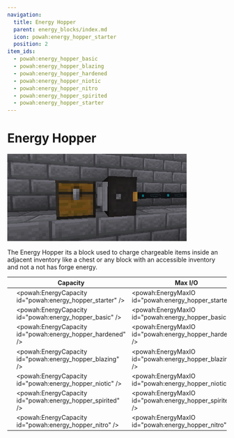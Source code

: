 ```yaml
---
navigation:
  title: Energy Hopper
  parent: energy_blocks/index.md
  icon: powah:energy_hopper_starter
  position: 2
item_ids:
  - powah:energy_hopper_basic
  - powah:energy_hopper_blazing
  - powah:energy_hopper_hardened
  - powah:energy_hopper_niotic
  - powah:energy_hopper_nitro
  - powah:energy_hopper_spirited
  - powah:energy_hopper_starter
---
```


# Energy Hopper

![](./energy_hopper.png)

The Energy Hopper its a block used to charge chargeable items inside an adjacent inventory like a chest or any block with an accessible inventory and not a not has forge energy. 

|                                                | Capacity                                                   | Max I/O                                                 |
| ---------------------------------------------- | ---------------------------------------------------------- | ------------------------------------------------------- |
| <ItemLink id="powah:energy_hopper_starter" />  | <powah:EnergyCapacity id="powah:energy_hopper_starter" />  | <powah:EnergyMaxIO id="powah:energy_hopper_starter" />  |
| <ItemLink id="powah:energy_hopper_basic" />    | <powah:EnergyCapacity id="powah:energy_hopper_basic" />    | <powah:EnergyMaxIO id="powah:energy_hopper_basic" />    |
| <ItemLink id="powah:energy_hopper_hardened" /> | <powah:EnergyCapacity id="powah:energy_hopper_hardened" /> | <powah:EnergyMaxIO id="powah:energy_hopper_hardened" /> |
| <ItemLink id="powah:energy_hopper_blazing" />  | <powah:EnergyCapacity id="powah:energy_hopper_blazing" />  | <powah:EnergyMaxIO id="powah:energy_hopper_blazing" />  |
| <ItemLink id="powah:energy_hopper_niotic" />   | <powah:EnergyCapacity id="powah:energy_hopper_niotic" />   | <powah:EnergyMaxIO id="powah:energy_hopper_niotic" />   |
| <ItemLink id="powah:energy_hopper_spirited" /> | <powah:EnergyCapacity id="powah:energy_hopper_spirited" /> | <powah:EnergyMaxIO id="powah:energy_hopper_spirited" /> |
| <ItemLink id="powah:energy_hopper_nitro" />    | <powah:EnergyCapacity id="powah:energy_hopper_nitro" />    | <powah:EnergyMaxIO id="powah:energy_hopper_nitro" />    |

<Row>
<RecipesFor id="powah:energy_hopper_starter" />
<RecipesFor id="powah:energy_hopper_basic" />
<RecipesFor id="powah:energy_hopper_hardened" />
<RecipesFor id="powah:energy_hopper_blazing" />
<RecipesFor id="powah:energy_hopper_niotic" />
<RecipesFor id="powah:energy_hopper_spirited" />
<RecipesFor id="powah:energy_hopper_nitro" />
</Row>